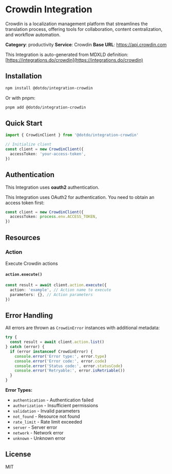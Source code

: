 # Crowdin Integration

Crowdin is a localization management platform that streamlines the translation process, offering tools for collaboration, content centralization, and workflow automation.

**Category**: productivity
**Service**: Crowdin
**Base URL**: https://api.crowdin.com

This Integration is auto-generated from MDXLD definition: [https://integrations.do/crowdin](https://integrations.do/crowdin)

## Installation

```bash
npm install @dotdo/integration-crowdin
```

Or with pnpm:

```bash
pnpm add @dotdo/integration-crowdin
```

## Quick Start

```typescript
import { CrowdinClient } from '@dotdo/integration-crowdin'

// Initialize client
const client = new CrowdinClient({
  accessToken: 'your-access-token',
})
```

## Authentication

This Integration uses **oauth2** authentication.

This Integration uses OAuth2 for authentication. You need to obtain an access token first:

```typescript
const client = new CrowdinClient({
  accessToken: process.env.ACCESS_TOKEN,
})
```

## Resources

### Action

Execute Crowdin actions

#### `action.execute()`

```typescript
const result = await client.action.execute({
  action: 'example', // Action name to execute
  parameters: {}, // Action parameters
})
```

## Error Handling

All errors are thrown as `CrowdinError` instances with additional metadata:

```typescript
try {
  const result = await client.action.list()
} catch (error) {
  if (error instanceof CrowdinError) {
    console.error('Error type:', error.type)
    console.error('Error code:', error.code)
    console.error('Status code:', error.statusCode)
    console.error('Retryable:', error.isRetriable())
  }
}
```

**Error Types:**

- `authentication` - Authentication failed
- `authorization` - Insufficient permissions
- `validation` - Invalid parameters
- `not_found` - Resource not found
- `rate_limit` - Rate limit exceeded
- `server` - Server error
- `network` - Network error
- `unknown` - Unknown error

## License

MIT
